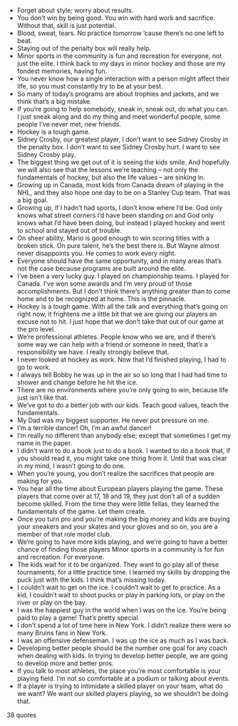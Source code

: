  - Forget about style; worry about results.
 - You don’t win by being good. You win with hard work and sacrifice. Without that, skill is just potential.
 - Blood, sweat, tears. No practice tomorrow ’cause there’s no one left to beat.
 - Staying out of the penalty box will really help.
 - Minor sports in the community is fun and recreation for everyone, not just the elite. I think back to my days in minor hockey and those are my fondest memories, having fun.
 - You never know how a single interaction with a person might affect their life, so you must constantly try to be at your best.
 - So many of today’s programs are about trophies and jackets, and we think that’s a big mistake.
 - If you’re going to help somebody, sneak in, sneak out, do what you can. I just sneak along and do my thing and meet wonderful people, some people I’ve never met, new friends.
 - Hockey is a tough game.
 - Sidney Crosby, our greatest player, I don’t want to see Sidney Crosby in the penalty box. I don’t want to see Sidney Crosby hurt. I want to see Sidney Crosby play.
 - The biggest thing we get out of it is seeing the kids smile. And hopefully we will also see that the lessons we’re teaching – not only the fundamentals of hockey, but also the life values – are sinking in.
 - Growing up in Canada, most kids from Canada dream of playing in the NHL, and they also hope one day to be on a Stanley Cup team. That was a big goal.
 - Growing up, if I hadn’t had sports, I don’t know where I’d be. God only knows what street corners I’d have been standing on and God only knows what I’d have been doing, but instead I played hockey and went to school and stayed out of trouble.
 - On sheer ability, Mario is good enough to win scoring titles with a broken stick. On pure talent, he’s the best there is. But Wayne almost never disappoints you. He comes to work every night.
 - Everyone should have the same opportunity, and in many areas that’s not the case because programs are built around the elite.
 - I’ve been a very lucky guy. I played on championship teams. I played for Canada. I’ve won some awards and I’m very proud of those accomplishments. But I don’t think there’s anything greater than to come home and to be recognized at home. This is the pinnacle.
 - Hockey is a tough game. With all the talk and everything that’s going on right now, it frightens me a little bit that we are giving our players an excuse not to hit. I just hope that we don’t take that out of our game at the pro level.
 - We’re professional athletes. People know who we are, and if there’s some way we can help with a friend or someone in need, that’s a responsibility we have. I really strongly believe that.
 - I never looked at hockey as work. Now that I’d finished playing, I had to go to work.
 - I always tell Bobby he was up in the air so so long that I had had time to shower and change before he hit the ice.
 - There are no environments where you’re only going to win, because life just isn’t like that.
 - We’ve got to do a better job with our kids. Teach good values, teach the fundamentals.
 - My Dad was my biggest supporter. He never put pressure on me.
 - I’m a terrible dancer! Oh, I’m an awful dancer!
 - I’m really no different than anybody else; except that sometimes I get my name in the paper.
 - I didn’t want to do a book just to do a book. I wanted to do a book that, if you should read it, you might take one thing from it. Until that was clear in my mind, I wasn’t going to do one.
 - When you’re young, you don’t realize the sacrifices that people are making for you.
 - You hear all the time about European players playing the game. These players that come over at 17, 18 and 19, they just don’t all of a sudden become skilled. From the time they were little fellas, they learned the fundamentals of the game. Let them create.
 - Once you turn pro and you’re making the big money and kids are buying your sneakers and your skates and your gloves and so on, you are a member of that role model club.
 - We’re going to have more kids playing, and we’re going to have a better chance of finding those players Minor sports in a community is for fun and recreation. For everyone.
 - The kids wait for it to be organized. They want to go play all of these tournaments, for a little practice time. I learned my skills by dropping the puck just with the kids. I think that’s missing today.
 - I couldn’t wait to get on the ice. I couldn’t wait to get to practice. As a kid, I couldn’t wait to shoot pucks or play in parking lots, or play on the river or play on the bay.
 - I was the happiest guy in the world when I was on the ice. You’re being paid to play a game! That’s pretty special.
 - I don’t spend a lot of time here in New York. I didn’t realize there were so many Bruins fans in New York.
 - I was an offensive defenseman. I was up the ice as much as I was back.
 - Developing better people should be the number one goal for any coach when dealing with kids. In trying to develop better people, we are going to develop more and better pros.
 - If you talk to most athletes, the place you’re most comfortable is your playing field. I’m not so comfortable at a podium or talking about events.
 - If a player is trying to intimidate a skilled player on your team, what do we want? We want our skilled players playing, so we shouldn’t be doing that.

38 quotes